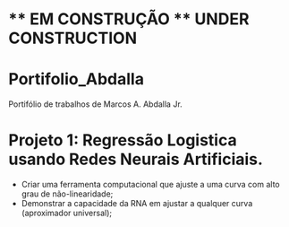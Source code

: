 # ** EM CONSTRUÇÃO ** **UNDER CONSTRUCTION**

# Portifolio_Abdalla
Portifólio de trabalhos de Marcos A. Abdalla Jr.


# Projeto 1: Regressão Logistica usando Redes Neurais Artificiais.
* Criar uma ferramenta computacional que ajuste a uma curva com alto grau de não-linearidade;
* Demonstrar a capacidade da RNA em ajustar a qualquer curva (aproximador universal);
